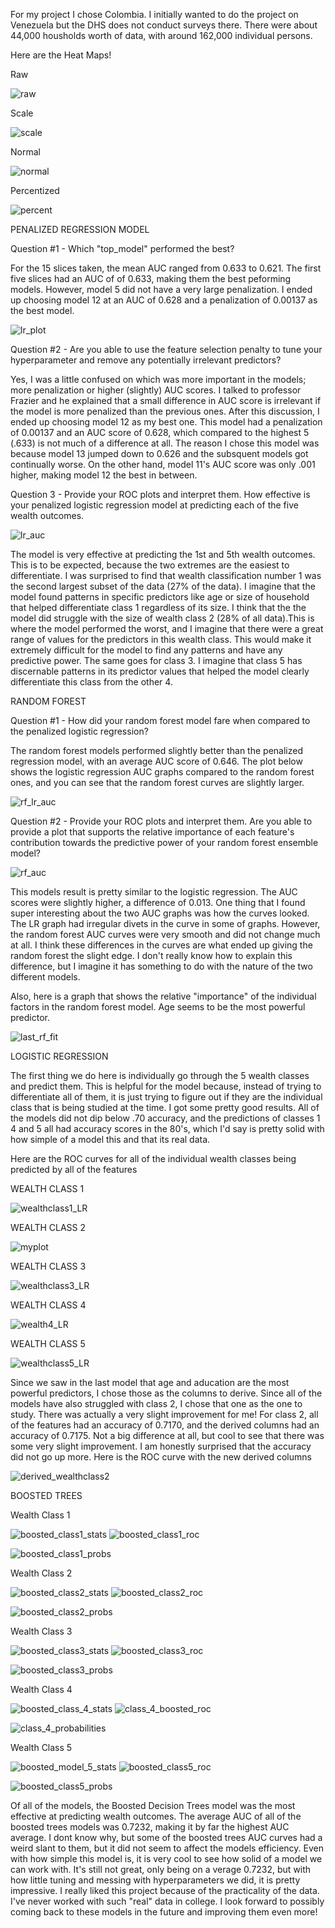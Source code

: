 For my project I chose Colombia. I initially wanted to do the project on Venezuela but the DHS does not conduct surveys there. There were about 44,000 housholds worth of
data, with around 162,000 individual persons.

Here are the Heat Maps!

Raw

![raw](raw.png)

Scale

![scale](scale.png)

Normal

![normal](normal.png)

Percentized

![percent](percent.png)

PENALIZED REGRESSION MODEL

Question #1 - Which "top_model" performed the best?

For the 15 slices taken, the mean AUC ranged from 0.633 to 0.621. The first five slices had an AUC of of 0.633, making them the best peforming models. However, model 5 did not have a very large penalization. I ended up choosing model 12 at an AUC of 0.628 and a penalization of 0.00137 as the best model. 

![lr_plot](lr_plot.png)

Question #2 -  Are you able to use the feature selection penalty to tune your hyperparameter and remove any potentially irrelevant predictors?

Yes, I was a little confused on which was more important in the models; more penalization or higher (slightly) AUC scores. I talked to professor Frazier and he explained that 
a small difference in AUC score is irrelevant if the model is more penalized than the previous ones. After this discussion, I ended up choosing model 12 as my best one. This model had a penalization of 0.00137 and an AUC score of 0.628, which compared to the highest 5 (.633) is not much of a difference at all. The reason I chose this model was because model 13 jumped down to 0.626 and the subsquent models got continually worse. On the other hand, model 11's AUC score was only .001 higher, making model 12 the best in between.

Question 3 - Provide your ROC plots and interpret them. How effective is your penalized logistic regression model at predicting each of the five wealth outcomes.

![lr_auc](lr_auc.png)

The model is very effective at predicting the 1st and 5th wealth outcomes. This is to be expected, because the two extremes are the easiest to differentiate. I was surprised to 
find that wealth classification number 1 was the second largest subset of the data (27% of the data). I imagine that the model found patterns in specific predictors like age or size of household that helped differentiate class 1 regardless of its size. I think that the the model did struggle with the size of wealth class 2 (28% of all data).This is where the model performed the worst, and I imagine that there were a great range of values for the predictors in this wealth class. This would make it extremely difficult for the model to find any patterns and have any predictive power. The same goes for class 3. I imagine that class 5 has discernable patterns in its predictor values that helped the model clearly differentiate this class from the other 4. 

RANDOM FOREST

Question #1 - How did your random forest model fare when compared to the penalized logistic regression?

The random forest models performed slightly better than the penalized regression model, with an average AUC score of 0.646. The plot below shows the logistic regression AUC graphs compared to the random forest ones, and you can see that the random forest curves are slightly larger. 

![rf_lr_auc](rf_lr_auc.png)

Question #2 - Provide your ROC plots and interpret them. Are you able to provide a plot that supports the relative importance of each feature's contribution towards the predictive power of your random forest ensemble model?

![rf_auc](rf_auc.png)

This models result is pretty similar to the logistic regression. The AUC scores were slightly higher, a difference of 0.013. One thing that I found super interesting about the two AUC graphs was how the curves looked. The LR graph had irregular divets in the curve in some of graphs. However, the random forest AUC curves were very smooth and did not change much at all. I think these differences in the curves are what ended up giving the random forest the slight edge. I don't really know how to explain this difference, but I imagine it has something to do with the nature of the two different models. 

Also, here is a graph that shows the relative "importance" of the individual factors in the random forest model. Age seems to be the most powerful predictor. 

![last_rf_fit](last_rf_fit.png)

LOGISTIC REGRESSION

The first thing we do here is individually go through the 5 wealth classes and predict them. This is helpful for the model because, instead of trying to differentiate all of them, it is just trying to figure out if they are the individual class that is being studied at the time. I got some pretty good results. All of the models did not dip below .70 accuracy, and the predictions of classes 1 4 and 5 all had accuracy scores in the 80's, which I'd say is pretty solid with how simple of a model this and that its real data.

Here are the ROC curves for all of the individual wealth classes being predicted by all of the features 

WEALTH CLASS 1

![wealthclass1_LR](wealthclass1_LR.png)

WEALTH CLASS 2

![myplot](myplot.png)

WEALTH CLASS 3

![wealthclass3_LR](wealthclass3_LR.png)

WEALTH CLASS 4

![wealth4_LR](wealth4_LR.png)

WEALTH CLASS 5

![wealthclass5_LR](wealthclass5_LR.png)

Since we saw in the last model that age and aducation are the most powerful predictors, I chose those as the columns to derive. Since all of the models have also struggled with class 2, I chose that one as the one to study. There was actually a very slight improvement for me! For class 2, all of the features had an accuracy of 0.7170, and the derived columns had an accuracy of 0.7175. Not a big difference at all, but cool to see that there was some very slight improvement. I am honestly surprised that the accuracy did not go up more. Here is the ROC curve with the new derived columns

![derived_wealthclass2](derived_wealthclass2.png)

BOOSTED TREES

Wealth Class 1 

![boosted_class1_stats](boosted_class1_stats.jpg)
![boosted_class1_roc](boosted_class1_roc.png)

![boosted_class1_probs](boosted_class1_probs.png)

Wealth Class 2 

![boosted_class2_stats](boosted_class2_stats.jpg)
![boosted_class2_roc](boosted_class2_roc.png)

![boosted_class2_probs](boosted_class2_probs.png)

Wealth Class 3 

![boosted_class3_stats](boosted_class3_stats.jpg)
![boosted_class3_roc](boosted_class3_roc.png)

![boosted_class3_probs](boosted_class3_probs.png)

Wealth Class 4 

![boosted_class_4_stats](boosted_class_4_stats.jpg)
![class_4_boosted_roc](class_4_boosted_roc.png)

![class_4_probabilities](boosted_class3_probs.png)


Wealth Class 5 

![boosted_model_5_stats](boosted_model_5_stats.jpg)
![boosted_class5_roc](boosted_class5_roc.png)

![boosted_class5_probs](boosted_class5_probs.png)

Of all of the models, the Boosted Decision Trees model was the most effective at predicting wealth outcomes. The average AUC of all of the boosted trees models was 0.7232, making it by far the highest AUC average. I dont know why, but some of the boosted trees AUC curves had a weird slant to them, but it did not seem to affect the models efficiency. Even with how simple this model is, it is very cool to see how solid of a model we can work with. It's still not great, only being on a verage 0.7232, but with how little tuning and messing with hyperparameters we did, it is pretty impressive. I really liked this project because of the practicality of the data. I've never worked with such "real" data in college. I look forward to possibly coming back to these models in the future and improving them even more!
